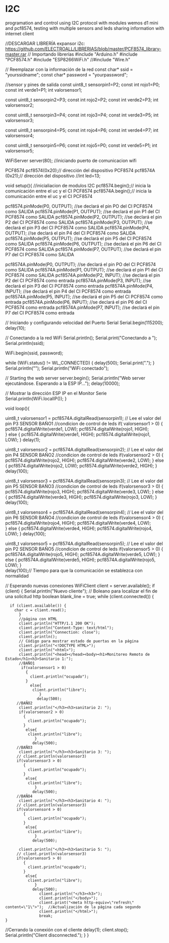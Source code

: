 # I2C
programation and control using I2C protocol with modules wemos d1 mini and pcf8574, testing with multiple sensors and leds sharing information
with internet client

//DESCARGAR LIBRERÍA expansor i2c: https://github.com/ELECTROALL/LIBRERIAS/blob/master/PCF8574_library-master.rar
// Importando librerías
#include "Arduino.h"
#include "PCF8574.h"
#include "ESP8266WiFi.h"
//#include "Wire.h"

// Reemplazar con la información de la red
const char* ssid = "yourssidname";
const char* password = "yourpassword";

//sensor y pines de salida
const uint8_t sensorpin1=P2;
const int rojo1=P0;
const int verde1=P1;
int valorsensor1;

const uint8_t sensorpin2=P3;
const int rojo2=P2;
const int verde2=P3;
int valorsensor2;

const uint8_t sensorpin3=P4;
const int rojo3=P4;
const int verde3=P5;
int valorsensor3;


const uint8_t sensorpin4=P5;
const int rojo4=P6;
const int verde4=P7;
int valorsensor4;


const uint8_t sensorpin5=P6;
const int rojo5=P0;
const int verde5=P1;
int valorsensor5;

WiFiServer server(80); //iniciando puerto de comunicacion wifi 

PCF8574 pcf8574(0x20);// dirección del dispositivo
PCF8574 pcf8574A (0x21);// dirección del dispositivo
//int led=13;

void setup(){
  //inicialiacion de modulos I2C 
  pcf8574.begin();// inicia la comunicación entre el uc y el CI PCF8574
  pcf8574A.begin();// inicia la comunicación entre el uc y el CI PCF8574
  

  pcf8574.pinMode(P0, OUTPUT); //se declará el pin PO del CI PCF8574 como SALIDA
  pcf8574.pinMode(P1, OUTPUT); //se declará el pin P1 del CI PCF8574 como SALIDA 
  pcf8574.pinMode(P2, OUTPUT); //se declará el pin P2 del CI PCF8574 como SALIDA 
  pcf8574.pinMode(P3, OUTPUT); //se declará el pin P3 del CI PCF8574 como SALIDA 
  pcf8574.pinMode(P4, OUTPUT); //se declará el pin P4 del CI PCF8574 como SALIDA 
  pcf8574.pinMode(P5, OUTPUT); //se declará el pin P5 del CI PCF8574 como SALIDA 
  pcf8574.pinMode(P6, OUTPUT); //se declará el pin P6 del CI PCF8574 como SALIDA 
  pcf8574.pinMode(P7, OUTPUT); //se declará el pin P7 del CI PCF8574 como SALIDA 
  
  
  pcf8574A.pinMode(P0, OUTPUT); //se declará el pin PO del CI PCF8574 como SALIDA 
  pcf8574A.pinMode(P1, OUTPUT); //se declará el pin P1 del CI PCF8574 como SALIDA 
  pcf8574A.pinMode(P2, INPUT); //se declará el pin P2 del CI PCF8574 como entrada 
  pcf8574A.pinMode(P3, INPUT); //se declará el pin P3 del CI PCF8574 como entrada 
  pcf8574A.pinMode(P4, INPUT); //se declará el pin P4 del CI PCF8574 como entrada 
  pcf8574A.pinMode(P5, INPUT); //se declará el pin P5 del CI PCF8574 como entrada 
  pcf8574A.pinMode(P6, INPUT); //se declará el pin P6 del CI PCF8574 como entrada 
  pcf8574A.pinMode(P7, INPUT); //se declará el pin P7 del CI PCF8574 como entrada

  // Iniciando y configurando velocidad del Puerto Serial
  Serial.begin(115200);
  delay(10);

  // Conectando a la red WiFi
  Serial.println();
  Serial.print("Conectando a ");
  Serial.println(ssid);

  WiFi.begin(ssid, password);

  while (WiFi.status() != WL_CONNECTED) {
    delay(500);
    Serial.print(".");
  }
  Serial.println("");
  Serial.println("WiFi conectado");

  // Starting the web server
  server.begin();
  Serial.println("Web server ejecutándose. Esperando a la ESP IP...");
  delay(10000);

  // Mostrar la dirección ESP IP en el Monitor Serie
  Serial.println(WiFi.localIP());
}

void loop(){
 
  uint8_t valorsensor1 = pcf8574A.digitalRead(sensorpin1);            // Lee el valor del pin P3 SENSOR BAÑO1
 //condicion de control de leds
 if( valorsensor1 > 0)
 {
   pcf8574.digitalWrite(verde1, LOW);
   pcf8574.digitalWrite(rojo1, HIGH);  
  }
 else 
 {
   pcf8574.digitalWrite(verde1, HIGH);
   pcf8574.digitalWrite(rojo1, LOW); 
  }
  delay(1);
  
   uint8_t valorsensor2 = pcf8574A.digitalRead(sensorpin2);            // Lee el valor del pin P4 SENSOR BAÑO2
 //condicion de control de leds 
 if(valorsensor2 > 0)
 { 
   pcf8574.digitalWrite(rojo2, HIGH);
   pcf8574.digitalWrite(verde2, LOW);
  }
 else 
 { 
   pcf8574.digitalWrite(rojo2, LOW);
   pcf8574.digitalWrite(verde2, HIGH);
  }
  delay(100);
 
  uint8_t valorsensor3 = pcf8574A.digitalRead(sensorpin3);             // Lee el valor del pin P5 SENSOR BAÑO3
 //condicion de control de leds 
 if(valorsensor3 > 0)
 {
   pcf8574.digitalWrite(rojo3, HIGH);
   pcf8574.digitalWrite(verde3, LOW);
  }
 else 
 {
   pcf8574.digitalWrite(verde3, HIGH);
   pcf8574.digitalWrite(rojo3, LOW);
  }
  delay(100);
  
 
  uint8_t valorsensor4 = pcf8574A.digitalRead(sensorpin4);             // Lee el valor del pin P6 SENSOR BAÑO4
 //condicion de control de leds 
 if(valorsensor4 > 0)
 {
   pcf8574.digitalWrite(rojo4, HIGH);
   pcf8574.digitalWrite(verde4, LOW);  
  }
 else 
 {
   pcf8574.digitalWrite(verde4, HIGH);
   pcf8574.digitalWrite(rojo4, LOW); 
  }
  delay(100);
  
  uint8_t valorsensor5 = pcf8574A.digitalRead(sensorpin5);           // Lee el valor del pin P2 SENSOR BAÑO5
  //condicion de control de leds 
 if(valorsensor5 > 0)
 {
   pcf8574A.digitalWrite(rojo5, HIGH);
   pcf8574A.digitalWrite(verde5, LOW);
  }
 else 
 { 
   pcf8574A.digitalWrite(verde5, HIGH);
   pcf8574A.digitalWrite(rojo5, LOW);
  }                
  delay(100);// Tiempo para que la comunicación se establezca con normalidad


  // Esperando nuevas conexiones 
  WiFiClient client = server.available();
  if (client) {
    Serial.println("Nuevo cliente");
    // Boleano para localizar el fin de una solicitud http
    boolean blank_line = true;
    while (client.connected()) {
      
      if (client.available()) {
        char c = client.read(); 
          }
          //página con HTML
          client.println("HTTP/1.1 200 OK");
          client.println("Content-Type: text/html");
          client.println("Connection: close");
          client.println();
          // Código para mostrar estado de puertas en la página
          client.println("<!DOCTYPE HTML>");
          client.println("<html>");
          client.println("<head></head><body><h1>Monitoreo Remoto de Estado</h1><h3>Sanitario 1:");
          //BAÑO1  
           if(valorsensor1 > 0)
             {
               client.println("ocupado");
             }
               else{
                client.println("libre");
                   }
                  delay(500);
         //BAÑO2
          client.println("</h3><h3>sanitario 2: ");
          if(valorsensor2 > 0)
            {
              client.println("ocupado");
            }
             else{
              client.println("libre");
                 }
                delay(500);
         //BAÑO3
          client.println("</h3><h3>Sanitario 3: ");
         // client.println(valorsensor3)
         if(valorsensor3 > 0)
            {
              client.println("ocupado");
            }
             else{
              client.println("libre");
                 }
                delay(500);       
         //BAÑO4
          client.println("</h3><h3>Sanitario 4: ");
         // client.println(valorsensor3)
         if(valorsensor4 > 0)
            {
              client.println("ocupado");
            }
             else{
              client.println("libre");
                 }
                delay(500);
         
          client.println("</h3><h3>Sanitario 5: ");
         // client.println(valorsensor3)
         if(valorsensor5 > 0)
            {
              client.println("ocupado");
            }
             else{
              client.println("libre");
                 }
                delay(500);
                   client.println("</h3><h3>");
                   client.println("</body>");
                   client.print("<meta http-equiv=\"refresh\" content=\"1\">");  //Actualización de la página cada segundo
                   client.println("</html>");
                   break;
    }       
  //Cerrando la conexión con el cliente
  delay(1);
  client.stop();
  Serial.println("Client disconnected.");
    }
    }
